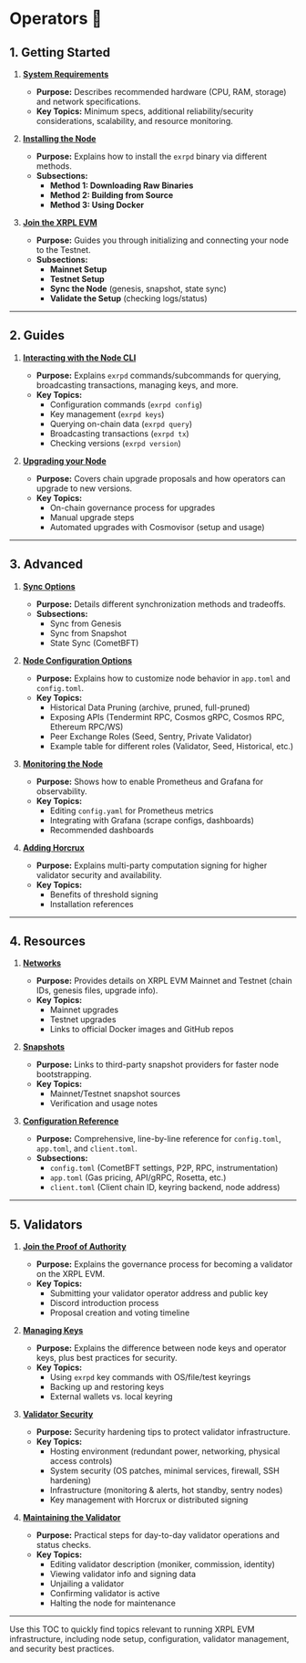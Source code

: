 # Operators 🤖

## 1. Getting Started

1. **[System Requirements](./getting-started/system-requirements.md)**  
   - **Purpose:** Describes recommended hardware (CPU, RAM, storage) and network specifications.  
   - **Key Topics:** Minimum specs, additional reliability/security considerations, scalability, and resource monitoring.

2. **[Installing the Node](./getting-started/installing-the-node.md)**  
   - **Purpose:** Explains how to install the `exrpd` binary via different methods.  
   - **Subsections:**  
     - **Method 1: Downloading Raw Binaries**  
     - **Method 2: Building from Source**  
     - **Method 3: Using Docker**

3. **[Join the XRPL EVM](./getting-started/join-the-xrplevm.md)**  
   - **Purpose:** Guides you through initializing and connecting your node to the Testnet.  
   - **Subsections:**  
     - **Mainnet Setup**
     - **Testnet Setup**  
     - **Sync the Node** (genesis, snapshot, state sync)  
     - **Validate the Setup** (checking logs/status)

---

## 2. Guides

1. **[Interacting with the Node CLI](./guides/interacting-with-the-node-cli.md)**  
   - **Purpose:** Explains `exrpd` commands/subcommands for querying, broadcasting transactions, managing keys, and more.  
   - **Key Topics:**  
     - Configuration commands (`exrpd config`)  
     - Key management (`exrpd keys`)  
     - Querying on-chain data (`exrpd query`)  
     - Broadcasting transactions (`exrpd tx`)  
     - Checking versions (`exrpd version`)

2. **[Upgrading your Node](./guides/upgrading-your-node.md)**  
   - **Purpose:** Covers chain upgrade proposals and how operators can upgrade to new versions.  
   - **Key Topics:**  
     - On-chain governance process for upgrades  
     - Manual upgrade steps  
     - Automated upgrades with Cosmovisor (setup and usage)

---

## 3. Advanced

1. **[Sync Options](./advanced/sync-options.md)**  
   - **Purpose:** Details different synchronization methods and tradeoffs.  
   - **Subsections:**  
     - Sync from Genesis  
     - Sync from Snapshot  
     - State Sync (CometBFT)

2. **[Node Configuration Options](./advanced/node-configuration-options.md)**  
   - **Purpose:** Explains how to customize node behavior in `app.toml` and `config.toml`.  
   - **Key Topics:**  
     - Historical Data Pruning (archive, pruned, full-pruned)  
     - Exposing APIs (Tendermint RPC, Cosmos gRPC, Cosmos RPC, Ethereum RPC/WS)  
     - Peer Exchange Roles (Seed, Sentry, Private Validator)  
     - Example table for different roles (Validator, Seed, Historical, etc.)

3. **[Monitoring the Node](./advanced/monitoring-the-node.md)**  
   - **Purpose:** Shows how to enable Prometheus and Grafana for observability.  
   - **Key Topics:**  
     - Editing `config.yaml` for Prometheus metrics  
     - Integrating with Grafana (scrape configs, dashboards)  
     - Recommended dashboards

4. **[Adding Horcrux](./advanced/adding-horocrux.md)**  
   - **Purpose:** Explains multi-party computation signing for higher validator security and availability.  
   - **Key Topics:**  
     - Benefits of threshold signing  
     - Installation references

---

## 4. Resources

1. **[Networks](./resources/networks.md)**  
   - **Purpose:** Provides details on XRPL EVM Mainnet and Testnet (chain IDs, genesis files, upgrade info).  
   - **Key Topics:**  
     - Mainnet upgrades  
     - Testnet upgrades
     - Links to official Docker images and GitHub repos

2. **[Snapshots](./resources/snapshots.md)**  
   - **Purpose:** Links to third-party snapshot providers for faster node bootstrapping.  
   - **Key Topics:**  
     - Mainnet/Testnet snapshot sources  
     - Verification and usage notes

3. **[Configuration Reference](./resources/configuration-reference.md)**  
   - **Purpose:** Comprehensive, line-by-line reference for `config.toml`, `app.toml`, and `client.toml`.  
   - **Subsections:**  
     - `config.toml` (CometBFT settings, P2P, RPC, instrumentation)  
     - `app.toml` (Gas pricing, API/gRPC, Rosetta, etc.)  
     - `client.toml` (Client chain ID, keyring backend, node address)

---

## 5. Validators

1. **[Join the Proof of Authority](./validators/join-the-proof-of-authority.md)**  
   - **Purpose:** Explains the governance process for becoming a validator on the XRPL EVM.  
   - **Key Topics:**  
     - Submitting your validator operator address and public key  
     - Discord introduction process  
     - Proposal creation and voting timeline

2. **[Managing Keys](./validators/managing-keys.md)**  
   - **Purpose:** Explains the difference between node keys and operator keys, plus best practices for security.  
   - **Key Topics:**  
     - Using `exrpd` key commands with OS/file/test keyrings  
     - Backing up and restoring keys  
     - External wallets vs. local keyring

3. **[Validator Security](./validators/validator-security.md)**  
   - **Purpose:** Security hardening tips to protect validator infrastructure.  
   - **Key Topics:**  
     - Hosting environment (redundant power, networking, physical access controls)  
     - System security (OS patches, minimal services, firewall, SSH hardening)  
     - Infrastructure (monitoring & alerts, hot standby, sentry nodes)  
     - Key management with Horcrux or distributed signing

4. **[Maintaining the Validator](./validators/maintaining-the-validator.md)**  
   - **Purpose:** Practical steps for day-to-day validator operations and status checks.  
   - **Key Topics:**  
     - Editing validator description (moniker, commission, identity)  
     - Viewing validator info and signing data  
     - Unjailing a validator  
     - Confirming validator is active  
     - Halting the node for maintenance

---

Use this TOC to quickly find topics relevant to running XRPL EVM infrastructure, including node setup, configuration, validator management, and security best practices.